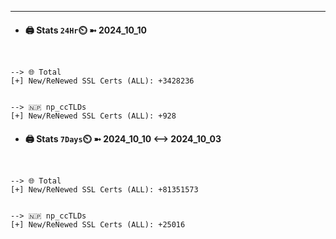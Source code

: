 

---
- #### 🖨️ **Stats** `24Hr`⏲️ ➼ 2024_10_10
```console


--> 🌐 Total
[+] New/ReNewed SSL Certs (ALL): +3428236


--> 🇳🇵 np_ccTLDs
[+] New/ReNewed SSL Certs (ALL): +928

```

- #### 🖨️ **Stats** `7Days`⏲️ ➼ 2024_10_10 <--> 2024_10_03
```console


--> 🌐 Total
[+] New/ReNewed SSL Certs (ALL): +81351573


--> 🇳🇵 np_ccTLDs
[+] New/ReNewed SSL Certs (ALL): +25016

```

